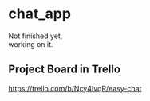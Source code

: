 # chat_app

Not finished yet,    
working on it.

## Project Board in Trello

https://trello.com/b/Ncy4IvqR/easy-chat
